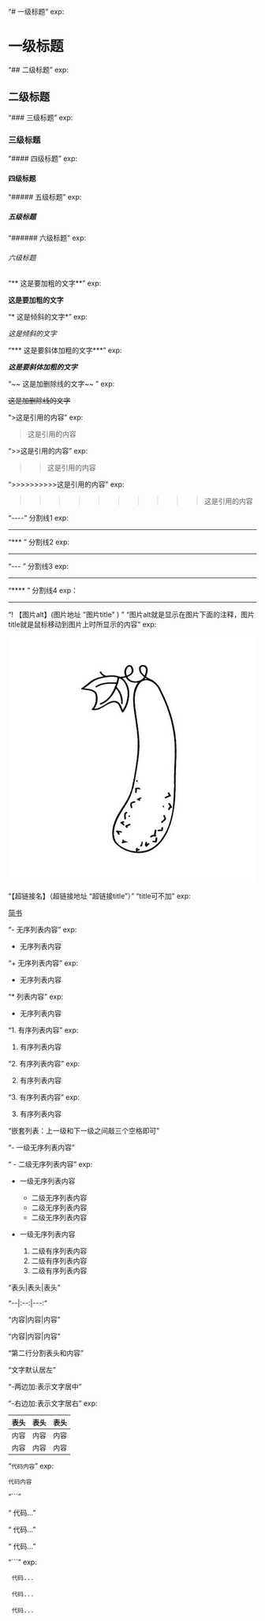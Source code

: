 “# 一级标题”  exp:

# 一级标题

“##  二级标题” exp:

##  二级标题

“### 三级标题”   exp:

### 三级标题

“####  四级标题”  exp:

####  四级标题

“##### 五级标题”  exp:

##### 五级标题

“######  六级标题”  exp:

######  六级标题

“** 这是要加粗的文字**”  exp:

**这是要加粗的文字**

“* 这是倾斜的文字*”   exp:

*这是倾斜的文字*

“*** 这是要斜体加粗的文字***”  exp:

***这是要斜体加粗的文字***

“~~ 这是加删除线的文字~~ ” exp:

~~这是加删除线的文字~~

“>这是引用的内容”  exp:
 
 >这是引用的内容

“>>这是引用的内容” exp:

>>这是引用的内容

“>>>>>>>>>>这是引用的内容”   exp:

>>>>>>>>>>这是引用的内容

“----” 分割线1 exp:

----

“*** ” 分割线2 exp:

***

“--- ” 分割线3 exp:

---

“**** ” 分割线4 exp：

****

“! 【图片alt】(图片地址 "图片title" ) ”         “图片alt就是显示在图片下面的注释，图片title就是鼠标移动到图片上时所显示的内容” exp:

![PictureAlt](./picture.jpg "图片title")

“【超链接名】（超链接地址 “超链接title”）” “title可不加” exp:

[简书](http://jianshu.com "简书")

“- 无序列表内容” exp:

- 无序列表内容

“+ 无序列表内容” exp:

+ 无序列表内容

“* 列表内容”    exp:

* 无序列表内容

“1. 有序列表内容” exp:

1. 有序列表内容

“2. 有序列表内容” exp:

2. 有序列表内容

“3. 有序列表内容” exp:

3. 有序列表内容

“嵌套列表：上一级和下一级之间敲三个空格即可”

“- 一级无序列表内容”

“   - 二级无序列表内容”   exp:

- 一级无序列表内容
   - 二级无序列表内容
   - 二级无序列表内容
   - 二级无序列表内容

- 一级无序列表内容
   1. 二级有序列表内容
   2. 二级有序列表内容
   3. 二级有序列表内容

“表头|表头|表头”

“--|:--:|---:”

“内容|内容|内容”

“内容|内容|内容”

“第二行分割表头和内容”

“文字默认居左”

“-两边加:表示文字居中”

“-右边加:表示文字居右”  exp:

表头|表头|表头
--|:--:|---:
内容|内容|内容
内容|内容|内容

“`代码内容`” exp:

`代码内容`

“```”

“ 代码...”

“ 代码...”

“ 代码...”

“```” exp:

```
 代码...
 
 代码...
 
 代码...
 
```

